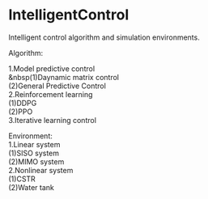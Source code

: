 # IntelligentControl
Intelligent control algorithm and simulation environments.

Algorithm:  
  
1.Model predictive control  
&nbsp(1)Daynamic matrix control  
    (2)General Predictive Control  
2.Reinforcement learning  
    (1)DDPG  
    (2)PPO  
3.Iterative learning control  
  
Environment:  
1.Linear system  
    (1)SISO system  
    (2)MIMO system  
2.Nonlinear system  
    (1)CSTR  
    (2)Water tank  
